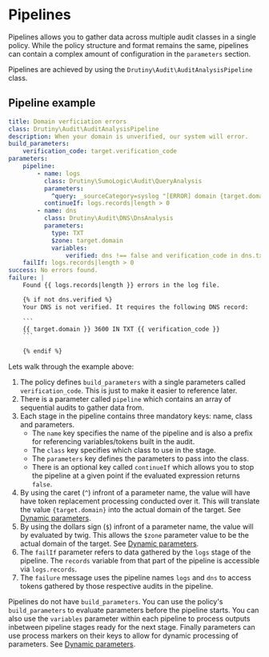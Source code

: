 # Pipelines

Pipelines allows you to gather data across multiple audit classes in a single policy.
While the policy structure and format remains the same, pipelines can contain a complex 
amount of configuration in the `parameters` section.

Pipelines are achieved by using the `Drutiny\Audit\AuditAnalysisPipeline` class.

## Pipeline example
```yaml
title: Domain verficiation errors
class: Drutiny\Audit\AuditAnalysisPipeline
description: When your domain is unverified, our system will error.
build_parameters:
    verification_code: target.verification_code
parameters:
    pipeline:
        - name: logs
          class: Drutiny\SumoLogic\Audit\QueryAnalysis
          parameters:
            ^query: _sourceCategory=syslog "[ERROR] domain {target.domain} is unverified."
          continueIf: logs.records|length > 0
        - name: dns
          class: Drutiny\Audit\DNS\DnsAnalysis
          parameters:
            type: TXT
            $zone: target.domain
            variables:
                verified: dns !== false and verification_code in dns.txt
    failIf: logs.records|length > 0
success: No errors found.
failure: |
    Found {{ logs.records|length }} errors in the log file.

    {% if not dns.verified %}
    Your DNS is not verified. It requires the following DNS record:

    ```
    {{ target.domain }} 3600 IN TXT {{ verification_code }}
    ```
    
    {% endif %}
```

Lets walk through the example above:

1. The policy defines `build_parameters` with a single parameters called 
   `verification_code`. This is just to make it easier to reference later.
2. There is a parameter called `pipeline` which contains an array of sequential
   audits to gather data from.
3. Each stage in the pipeline contains three mandatory keys: name, class and 
   parameters.
   * The `name` key specifies the name of the pipeline and is also a prefix for 
     referencing variables/tokens built in the audit.
   * The `class` key specifies which class to use in the stage.
   * The `parameters` key defines the parameters to pass into the class.
   * There is an optional key called `continueIf` which allows you to stop the
     pipeline at a given point if the evaluated expression returns `false`.
4. By using the caret (`^`) infront of a parameter name, the value will have
   have token replacement processing conducted over it. This will translate the 
   value `{target.domain}` into the actual domain of the target.
   See [Dynamic parameters](DynamicParameters.md).
5. By using the dollars sign (`$`) infront of a parameter name, the value will
   by evaluated by twig. This allows the `$zone` parameter value to be the actual 
   domain of the target. See [Dynamic parameters](DynamicParameters.md).
6. The `failIf` parameter refers to data gathered by the `logs` stage of the 
   pipeline. The `records` variable from that part of the pipeline is 
   accessible via `logs.records`.
7. The `failure` message uses the pipeline names `logs` and `dns` to access
   tokens gathered by those respective audits in the pipeline.

Pipelines do not have `build_parameters`. You can use the policy's `build_parameters` to evaluate
parameters before the pipeline starts. You can also use the `variables` parameter within each pipeline
to process outputs inbetween pipeline stages ready for the next stage. Finally parameters can use
process markers on their keys to allow for dynamic processing of parameters. 
See [Dynamic parameters](DynamicParameters.md).

